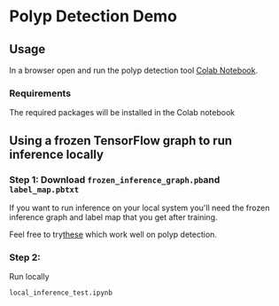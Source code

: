 # Polyp Detection Demo



## Usage

In a browser open and run the polyp detection tool [Colab Notebook](https://colab.research.google.com/github/hackobi/polyp-detection-tool/blob/master/tensorflow_object_detection_training_colab.ipynb).

### Requirements
The required packages will be installed in the Colab notebook





## Using a frozen TensorFlow graph to run inference locally

### Step 1: Download `frozen_inference_graph.pb`and `label_map.pbtxt`

If you want to run inference on your local system you'll need the frozen inference graph and label map that you get after training.

Feel free to try[these](https://github.com/hackobi/polyp-detection-tool/releases/download/v0.01/frozen_model_and_label_map.zip) which work well on polyp detection.


### Step 2:


Run locally
```
local_inference_test.ipynb
```
